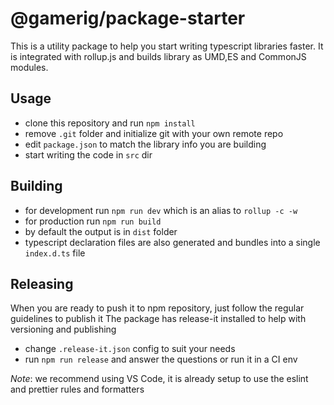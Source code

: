 # @gamerig/package-starter

This is a utility package to help you start writing typescript libraries faster. It is integrated with rollup.js and builds library as UMD,ES and CommonJS modules.

## Usage

- clone this repository and run `npm install`
- remove `.git` folder and initialize git with your own remote repo
- edit `package.json` to match the library info you are building
- start writing the code in `src` dir

## Building

- for development run `npm run dev` which is an alias to `rollup -c -w`
- for production run `npm run build`
- by default the output is in `dist` folder
- typescript declaration files are also generated and bundles into a single `index.d.ts` file

## Releasing

When you are ready to push it to npm repository, just follow the regular guidelines to publish it
The package has release-it installed to help with versioning and publishing

- change `.release-it.json` config to suit your needs
- run `npm run release` and answer the questions or run it in a CI env

_Note_: we recommend using VS Code, it is already setup to use the eslint and prettier rules and formatters
